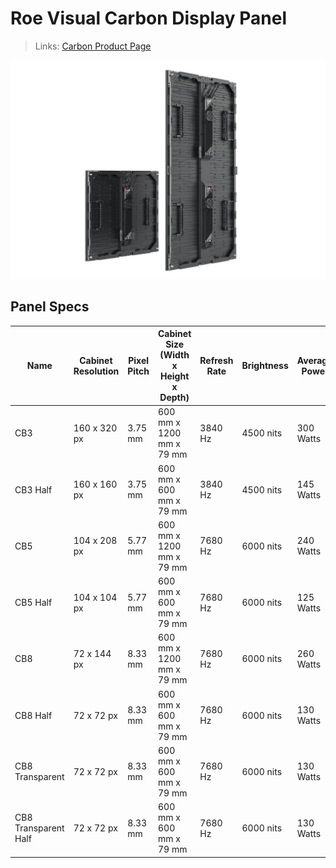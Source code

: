 # Roe Visual Carbon Display Panel

> Links: [Carbon Product Page](https://www.roevisual.com/en/products/carbon)

![Carbon Mark Photo](ROE-Carbon.png)

## Panel Specs

| Name                 | Cabinet Resolution | Pixel Pitch | Cabinet Size (Width x Height x Depth) | Refresh Rate | Brightness | Average Power |
|----------------------|--------------------|-------------|---------------------------------------|--------------|------------|---------------|
| CB3                  | 160 x 320 px       | 3.75 mm     | 600 mm x 1200 mm x 79 mm              | 3840 Hz      | 4500 nits  | 300 Watts     |
| CB3 Half             | 160 x 160 px       | 3.75 mm     | 600 mm x 600 mm x 79 mm               | 3840 Hz      | 4500 nits  | 145 Watts     |
| CB5                  | 104 x 208 px       | 5.77 mm     | 600 mm x 1200 mm x 79 mm              | 7680 Hz      | 6000 nits  | 240 Watts     |
| CB5 Half             | 104 x 104 px       | 5.77 mm     | 600 mm x 600 mm x 79 mm               | 7680 Hz      | 6000 nits  | 125 Watts     |
| CB8                  |  72 x 144 px       | 8.33 mm     | 600 mm x 1200 mm x 79 mm              | 7680 Hz      | 6000 nits  | 260 Watts     |
| CB8 Half             |   72 x 72 px       | 8.33 mm     | 600 mm x 600 mm x 79 mm               | 7680 Hz      | 6000 nits  | 130 Watts     |
| CB8 Transparent      |   72 x 72 px       | 8.33 mm     | 600 mm x 600 mm x 79 mm               | 7680 Hz      | 6000 nits  | 130 Watts     |
| CB8 Transparent Half |   72 x 72 px       | 8.33 mm     | 600 mm x 600 mm x 79 mm               | 7680 Hz      | 6000 nits  | 130 Watts     |

